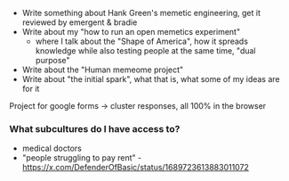 - Write something about Hank Green's memetic engineering, get it reviewed by emergent & bradie
- Write about my "how to run an open memetics experiment"
	- where I talk about the "Shape of America", how it spreads knowledge while also testing people at the same time, "dual purpose"
- Write about the "Human memeome project"
- Write about "the initial spark", what that is, what some of my ideas are for it


Project for google forms -> cluster responses, all 100% in the browser


### What subcultures do I have access to?

- medical doctors 
- "people struggling to pay rent" - https://x.com/DefenderOfBasic/status/1689723613883011072